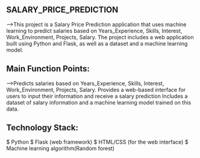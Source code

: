 ## SALARY_PRICE_PREDICTION
-->This project is a Salary Price Prediction application that uses machine learning to predict salaries based on Years_Experience, Skills, Interest, Work_Environment, Projects, Salary. The project includes a web application built using Python and Flask, as well as a dataset and a machine learning model.

## Main Function Points:
-->Predicts salaries based on Years_Experience, Skills, Interest, Work_Environment, Projects, Salary. Provides a web-based interface for users to input their information and receive a salary prediction Includes a dataset of salary information and a machine learning model trained on this data.

## Technology Stack:
$ Python 
$ Flask (web framework) 
$ HTML/CSS (for the web interface) 
$ Machine learning algorithm(Random forest)
